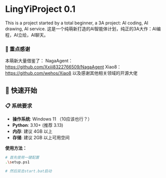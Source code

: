 # LingYiProject 0.1
This is a project started by a total beginner, a 3A project: AI coding, AI drawing, AI service.
这是一个纯萌新打造的AI智能体计划，纯正的3A大作：AI编程，AI立绘，AI聊天。

### 🎯 重点感谢
本萌新大量借鉴了：
NagaAgent：https://github.com/Xxiii8322766509/NagaAgent
Xiao8：https://github.com/wehos/Xiao8
以及感谢其他相关领域的开源大佬

## 🚀 快速开始

### 📋 系统要求

- **操作系统**: Windows 11 （10应该也行？）
- **Python**: 3.10+ (推荐 3.13)
- **内存**: 建议 4GB 以上
- **存储**: 建议 2GB 以上可用空间


**使用方法：**
```bash
# 首先使用一键配置
.\setup.ps1

# 然后双击start.bat启动
```
